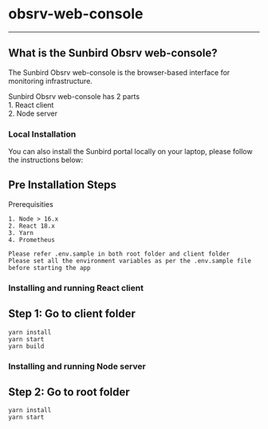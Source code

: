 # obsrv-web-console

---
## What is the Sunbird Obsrv web-console?
The Sunbird Obsrv web-console is the browser-based interface for monitoring infrastructure.

Sunbird Obsrv web-console has 2 parts   
	1. React client  
	2. Node server

### Local Installation
You can also install the Sunbird portal locally on your laptop, please follow the instructions below:

## Pre Installation Steps

Prerequisities

	1. Node > 16.x
	2. React 18.x
	3. Yarn
    4. Prometheus
    
   ```Please refer .env.sample in both root folder and client folder```  
   ```Please set all the environment variables as per the .env.sample file  before starting the app```
    
### Installing and running React client

## Step 1: Go to client folder

    yarn install
    yarn start
    yarn build
    
### Installing and running Node server

## Step 2: Go to root folder
    yarn install
    yarn start
